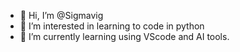 - 👋 Hi, I’m @Sigmavig
- 👀 I’m interested in learning to code in python
- 🌱 I’m currently learning using VScode and AI tools. 

<!---
Sigmavig/Sigmavig is a ✨ special ✨ repository because its `README.md` (this file) appears on your GitHub profile.
You can click the Preview link to take a look at your changes.
--->
